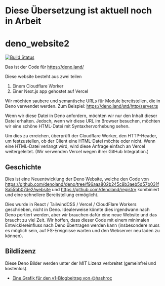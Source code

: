 # Diese Übersetzung ist aktuell noch in Arbeit

# deno_website2

[![Build Status](https://github.com/denoland/deno_website2/workflows/ci/badge.svg?branch=master&event=push)](https://github.com/denoland/deno_website2/actions)

Das ist der Code für https://deno.land/

Diese website besteht aus zwei teilen

1. Einem Cloudflare Worker
2. Einer Next.js app gehostet auf Vercel

Wir möchten saubere und semantische URLs für Module bereitstellen, die in Deno
verwendet werden. Zum Beispiel: https://deno.land/std/http/server.ts

Wenn wir diese Datei in Deno anfordern, möchten wir nur den Inhalt dieser
Datei erhalten. Jedoch, wenn wir diese URL im Browser besuchen, möchten wir 
eine schöne HTML-Datei mit Syntaxhervorhebung sehen.

Um dies zu erreichen, überprüft der Cloudflare Worker, den HTTP-Header, um
festzustellen, ob der Client eine HTML-Datei möchte oder nicht. Wenn eine
HTML-Datei verlangt wird, wird diese Anfrage einfach an Vercel weitergeleitet.
(Wir verwenden Vercel wegen ihrer GitHub Integration.)

## Geschichte

Dies ist eine Neuentwicklung der Deno Website, welche den Code von https://github.com/denoland/deno/tree/f96aaa802b245c8b3aeb5d57b031f8a55bb07de2/website und https://github.com/denoland/registry kombiniert und eine schnellere Bereitstellung ermöglicht.

Dies wurde in React / TailwindCSS / Vercel / CloudFlare Workers geschrieben, nicht in Deno. Idealerweise könnte dies irgendwann nach Deno portiert werden, aber wir brauchen dafür eine neue Website und das braucht zu viel Zeit. Wir hoffen, dass dieser Code mit einem minimalen Entwicklereinfluss nach Deno übertragen werden kann (insbesondere muss es möglich sein, auf FS-Ereignisse warten und den Webserver neu laden zu können).

## Bildlizenz

Diese Deno Bilder werden unter der MIT Lizenz verbreitet (gemeinfrei und kostenlos).

- [Eine Grafik für den v1-Blogbeitrag von @hashroc](https://deno.land/v1.jpg)
